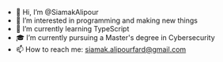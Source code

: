 - 👋 Hi, I’m @SiamakAlipour
- 👀 I’m interested in programming and making new things
- 🌱 I’m currently learning TypeScript
- 🎓 I’m currently pursuing a Master's degree in Cybersecurity
- 📫 How to reach me: siamak.alipourfard@gmail.com
<!---
SiamakAlipour/SiamakAlipour is a ✨ special ✨ repository because its `README.md` (this file) appears on your GitHub profile.
You can click the Preview link to take a look at your changes.
--->
